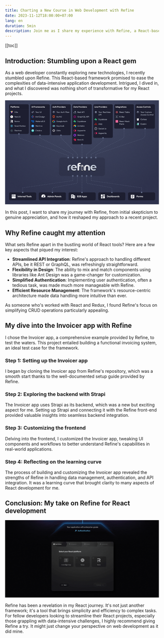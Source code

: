 ```yaml
---
title: Charting a New Course in Web Development with Refine
date: 2023-11-12T18:00:00+07:00
lang: en
duration: 5min
description: Join me as I share my experience with Refine, a React-based framework that has remarkably simplified my approach to building web applications.
---
```

[[toc]]

## Introduction: Stumbling upon a React gem

As a web developer constantly exploring new technologies, I recently stumbled upon Refine. This React-based framework promised to ease the complexities of data-intensive application development. Intrigued, I dived in, and what I discovered was nothing short of transformative for my React projects.

<img src="/images/2023/refine-diagram.png" alt="Refine diagram" rounded-lg>

In this post, I want to share my journey with Refine, from initial skepticism to genuine appreciation, and how it reshaped my approach to a recent project.

## Why Refine caught my attention

What sets Refine apart in the bustling world of React tools? Here are a few key aspects that piqued my interest:

- **Streamlined API Integration**: Refine's approach to handling different APIs, be it REST or GraphQL, was refreshingly straightforward.
- **Flexibility in Design**: The ability to mix and match components using libraries like Ant Design was a game-changer for customization.
- **Simplified Authentication**: Implementing user authentication, often a tedious task, was made much more manageable with Refine.
- **Efficient Resource Management**: The framework's resource-centric architecture made data handling more intuitive than ever.

As someone who's worked with React and Redux, I found Refine's focus on simplifying CRUD operations particularly appealing.

## My dive into the Invoicer app with Refine

I chose the Invoicer app, a comprehensive example provided by Refine, to test the waters. This project entailed building a functional invoicing system, an ideal test case for the framework.

### Step 1: Setting up the Invoicer app

I began by cloning the Invoicer app from Refine's repository, which was a smooth start thanks to the well-documented setup guide provided by Refine.

### Step 2: Exploring the backend with Strapi

The Invoicer app uses Strapi as its backend, which was a new but exciting aspect for me. Setting up Strapi and connecting it with the Refine front-end provided valuable insights into seamless backend integration.

### Step 3: Customizing the frontend

Delving into the frontend, I customized the Invoicer app, tweaking UI components and workflows to better understand Refine's capabilities in real-world applications.

### Step 4: Reflecting on the learning curve

The process of building and customizing the Invoicer app revealed the strengths of Refine in handling data management, authentication, and API integration. It was a learning curve that brought clarity to many aspects of React development for me.

## Conclusion: My take on Refine for React development

<img src="/images/2023/refine-quick-start.gif" alt="Refine quick start" rounded-lg>

Refine has been a revelation in my React journey. It's not just another framework; it's a tool that brings simplicity and efficiency to complex tasks. For fellow developers looking to streamline their React projects, especially those grappling with data-intensive challenges, I highly recommend giving Refine a try. It might just change your perspective on web development as it did mine.
